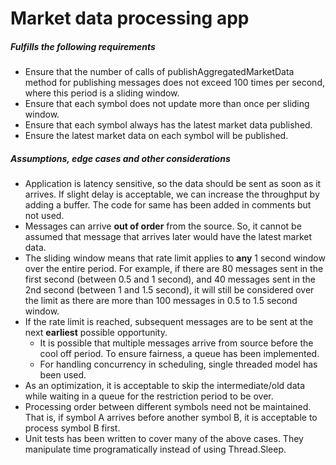 # Market data processing app

##### Fulfills the following requirements 

- Ensure that the number of calls of publishAggregatedMarketData method for publishing messages does not exceed 100 times per second, where this period is a sliding window.
- Ensure that each symbol does not update more than once per sliding window.
- Ensure that each symbol always has the latest market data published.
- Ensure the latest market data on each symbol will be published.

##### Assumptions, edge cases and other considerations

- Application is latency sensitive, so the data should be sent as soon as it arrives. If slight delay is acceptable, we can increase the throughput by adding a buffer. The code for same has been added in comments but not used.
- Messages can arrive **out of order** from the source. So, it cannot be assumed that message that arrives later would have the latest market data.
- The sliding window means that rate limit applies to **any** 1 second window over the entire period. For example, if there are 80 messages sent in the first second (between 0.5 and 1 second), and 40 messages sent in the 2nd second (between 1 and 1.5 second), it will still be considered over the limit as there are more than 100 messages in 0.5 to 1.5 second window.
- If the rate limit is reached, subsequent messages are to be sent at the next **earliest** possible opportunity.
    - It is possible that multiple messages arrive from source before the cool off period. To ensure fairness, a queue has been implemented.
    - For handling concurrency in scheduling, single threaded model has been used.
- As an optimization, it is acceptable to skip the intermediate/old data while waiting in a queue for the restriction period to be over. 
- Processing order between different symbols need not be maintained. That is, if symbol A arrives before another symbol B, it is acceptable to process symbol B first.
- Unit tests has been written to cover many of the above cases. They manipulate time programatically instead of using Thread.Sleep.